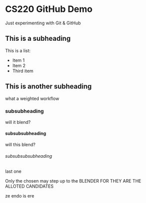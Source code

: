 # CS220 GitHub Demo

Just experimenting with Git & GitHub

## This is a subheading

This is a list:
* Item 1
* Item 2
* Third item

## This is another subheading

what a weighted workflow

### subsubheading

will it blend?

#### subsubsubheading

will this blend?

###### subsubsubsubheading

last one

Only the chosen may step up to the BLENDER
FOR THEY ARE THE ALLOTED CANDIDATES

ze endo is ere
